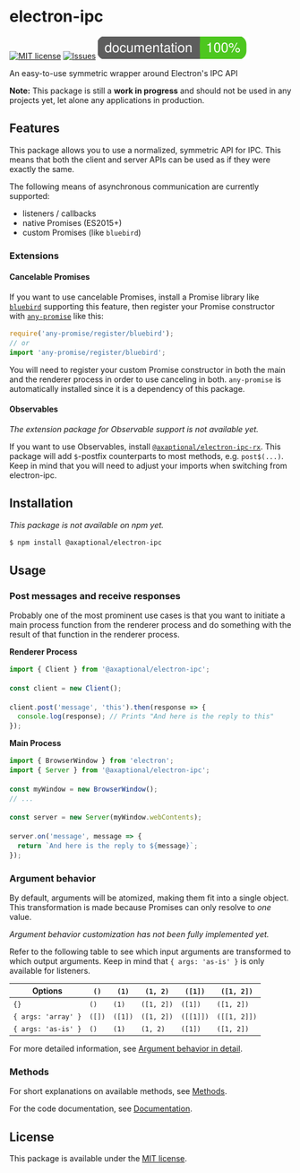 # electron-ipc

[![MIT license](https://img.shields.io/github/license/axaptional/electron-ipc.svg)](LICENSE)
[![Issues](https://img.shields.io/github/issues/axaptional/electron-ipc.svg)](https://github.com/axaptional/electron-ipc/issues)
[![Documentation Coverage](docs/images/coverage-badge-documentation.svg)](https://axaptional.github.io/electron-ipc/)

An easy-to-use symmetric wrapper around Electron's IPC API

**Note:**
This package is still a **work in progress** and should not be used in any
projects yet, let alone any applications in production.

## Features

This package allows you to use a normalized, symmetric API for IPC.
This means that both the client and server APIs can be used as if they were
exactly the same.

The following means of asynchronous communication are currently supported:

- listeners / callbacks
- native Promises (ES2015+)
- custom Promises (like `bluebird`)

### Extensions

#### Cancelable Promises

If you want to use cancelable Promises, install a Promise library like
[`bluebird`](https://github.com/petkaantonov/bluebird) supporting this feature,
then register your Promise constructor with
[`any-promise`](https://github.com/kevinbeaty/any-promise) like this:

```js
require('any-promise/register/bluebird');
// or
import 'any-promise/register/bluebird';
```

You will need to register your custom Promise constructor in both the main and
the renderer process in order to use canceling in both.
`any-promise` is automatically installed since it is a dependency of this
package.

#### Observables

_The extension package for Observable support is not available yet._

If you want to use Observables, install
[`@axaptional/electron-ipc-rx`](https://github.com/axaptional/electron-ipc-rx).
This package will add `$`-postfix counterparts to most methods,
e.g. `post$(...)`.
Keep in mind that you will need to adjust your imports when switching from
electron-ipc.

## Installation

_This package is not available on npm yet._

```bash
$ npm install @axaptional/electron-ipc
```

## Usage

### Post messages and receive responses

Probably one of the most prominent use cases is that you want to initiate a
main process function from the renderer process and do something with the
result of that function in the renderer process.

**Renderer Process**

```js
import { Client } from '@axaptional/electron-ipc';

const client = new Client();

client.post('message', 'this').then(response => {
  console.log(response); // Prints "And here is the reply to this"
});
```

**Main Process**

```js
import { BrowserWindow } from 'electron';
import { Server } from '@axaptional/electron-ipc';

const myWindow = new BrowserWindow();
// ...

const server = new Server(myWindow.webContents);

server.on('message', message => {
  return `And here is the reply to ${message}`;
});
```

### Argument behavior

By default, arguments will be atomized, making them fit into a single object.
This transformation is made because Promises can only resolve to _one_ value.

_Argument behavior customization has not been fully implemented yet._

Refer to the following table to see which input arguments are transformed to
which output arguments.
Keep in mind that `{ args: 'as-is' }` is only available for listeners.

| Options             | `()`   | `(1)`   | `(1, 2)`   | `([1])`   | `([1, 2])`   |
|---------------------|--------|---------|------------|-----------|--------------|
| `{}`                | `()`   | `(1)`   | `([1, 2])` | `([1])`   | `([1, 2])`   |
| `{ args: 'array' }` | `([])` | `([1])` | `([1, 2])` | `([[1]])` | `([[1, 2]])` |
| `{ args: 'as-is' }` | `()`   | `(1)`   | `(1, 2)`   | `([1])`   | `([1, 2])`   |

For more detailed information, see [Argument behavior in detail](arguments.md).

### Methods

For short explanations on available methods, see [Methods](methods.md).

For the code documentation,
see [Documentation](https://axaptional.github.io/electron-ipc/).

## License

This package is available under the [MIT license](LICENSE).
